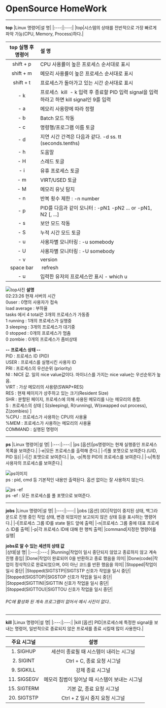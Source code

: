 # OpenSource HomeWork
---
**top**
|Linux 명령어|설 명|
|:---:|:---:|
|top|시스템의 상태를 전반적으로 가장 빠르게 파악 가능(CPU, Memory, Process)하다.|

|top 실행 후 명령어|설 명|
|:---:|:---|
|shift + p|CPU 사용률이 높은 프로세스 순서대로 표시|
|shift + m|메모리 사용률이 높은 프로세스 순서대로 표시|
|shift + t|프로세스가 돌아가고 있는 시간 순서대로 표시|
|- k|프로세스  kill  - k 입력 후 종료할 PID 입력 signal을 입력하라고 하면 kill signal인 9를 입력|
|- a|메모리 사용량에 따라 정렬|
|- b|Batch 모드 작동|
|- c|명령행/프로그램 이름 토글|
|- d|지연 시간 간격은 다음과 같다. -d ss. tt (seconds.tenths)|
|- h|도움말|
|- H|스레드 토글|
|- i|유휴 프로세스 토글|
|- m|VIRT/USED 토글|
|- M|메모리 유닛 탐지|
|- n|반복 횟수 제한 : -n number|
|- p|PID를 다음과 같이 모니터 : -pN1 -pN2 ... or -pN1, N2 [, ...] |
|- s|보안 모드 작동|
|- S|누적 시간 모드 토글|
|- u|사용자별 모니터링 : -u somebody|
|- U|사용자별 모니터링 : -U somebody|
|- v|version|
|space bar| refresh|
|- u|입력한 유저의 프로세스만 표시 - which u|

![top사진](https://user-images.githubusercontent.com/101575152/172018432-4df1b663-622a-422a-8407-0d67b2d1d6c1.PNG)
**설명**  
02:23:26 현재 서버의 시간  
0user : 0명의 사용자가 접속  
load average : 부하율  
tasks 에서 4 total은 3개의 프로세스가 가동중  
1 running : 1개의 프로세스가 실행중  
3 sleeping : 3개의 프로세스가 대기중  
0 stopped : 0개의 프로세스가 멈춤  
0 zombie : 0개의 프로세스가 좀비상태  

**-- 프로세스 상태 --**  
PID : 프로세스 ID (PID)  
USER : 프로세스를 실행시킨 사용자 ID  
PRI : 프로세스의 우선순위 (priority)  
NI : NICE 값. 일의 nice value값이다. 마이너스를 가지는 nice value는 우선순위가 높음.  
VIRT : 가상 메모리의 사용량(SWAP+RES)  
RES : 현재 페이지가 상주하고 있는 크기(Resident Size)  
SHR : 분할된 페이지, 프로세스에 의해 사용된 메모리를 나눈 메모리의 총합.  
S : 프로세스의 상태 [ S(sleeping), R(running), W(swapped out process), Z(zombies) ]  
%CPU : 프로세스가 사용하는 CPU의 사용율  
%MEM : 프로세스가 사용하는 메모리의 사용율  
COMMAND : 실행된 명령어  

---
**ps**
|Linux 명령어|설 명|
|:---:|:---:|
|ps [옵션]|ps명령어는 현재 실행중인 프로세스 목록을 보여준다.|
|-e|모든 프로세스를 출력해 준다.|
|-f|풀 포맷으로 보여준다.(UID, PID 등)|
|-l|긴 포맷으로 보여준다.|
|p, -p|특정 PID의 프로세스를 보여준다.|
|-u|특정 사용자의 프로세스를 보여준다.|

![ps이미지](https://user-images.githubusercontent.com/101575152/172019524-49d2d722-cc2c-47f3-9a28-39ef4750ea05.PNG)  
ps : pid, cmd 등 기본적인 내용만 출력된다. 옵션 없이는 잘 사용하지 않는다.  

![ps -ef](https://user-images.githubusercontent.com/101575152/172019573-833c4640-24cd-45af-8bbc-660c4fdc26e9.PNG)  
ps -ef : 모든 프로세스를 풀 포맷으로 보여준다.  

---
**jobs**
|Linux 명령어|설 명|
|:---:|:---:|
|jobs [옵션] [ID]|작업이 중지된 상태, 백그라운드로 진행 중인 작업 상태, 변경 되었지만 보고되지 않은 상태 등을 표시하는 명령어다.|
|-l|프로세스 그룹 ID를 state 필드 앞에 출력|
|-n|프로세스 그룹 중에 대표 프로세스 ID를 출력|
|-p|각 프로세스 ID에 대해 한 행씩 출력|
|command|지정한 명령어를 실행|  

**jobs로 알 수 있는 세션의 상태 값**  
|상태|설 명|
|:---:|:---:|
|Running|작업이 일시 중단되지 않았고 종료하지 않고 계속 진행 중임|
|Done|작업이 완료되어 0을 반환하고 종료 했음을 의미|
|Done(code)|작업이 정삭적으로 완료되었으며, 0이 아닌 코드를 반환 했음을 의미|
|Stopped|작업이 일시 중단|
|Stopped(SIGTSTP)|SIGTSTP 신호가 작업을 일시 중단|
|Stopped(SIGSTOP)|SIGSTOP 신호가 작업을 일시 중단|
|Stopped(SIGTTIN)|SIGTTIN 신호가 작업을 일시 중단|
|Stopped(SIGTTOU)|SIGTTOU 신호가 작업을 일시 중단|  
###### PC에 활성화 된 계속 프로그램이 없어서 예시 사진이 없다..  
---
**kill**
|Linux 명령어|설 명|
|:---:|:---:|
|kill [옵션] PID|프로세스에 특정한 signal을 보내는 명령어, 일반적으로 종료되지 않은 프로세를 종료 시킬때 많이 사용한다.|

|주요 시그널|설명|
|:---:|:---:|
|1. SIGHUP|세션이 종료될 때 시스템이 내리는 시그널|
|2. SIGINT|Ctrl + C, 종료 요청 시그널|
|9. SIGKILL|강제 종료 시그널|  
|11. SIGSEGV|메모리 침범이 일어날 때 시스템이 보내는 시그널|
|15. SIGTERM|기본 값, 종료 요청 시그널|
|20. SIGTSTP|Ctrl + Z 일시 중지 요청 시그널|
